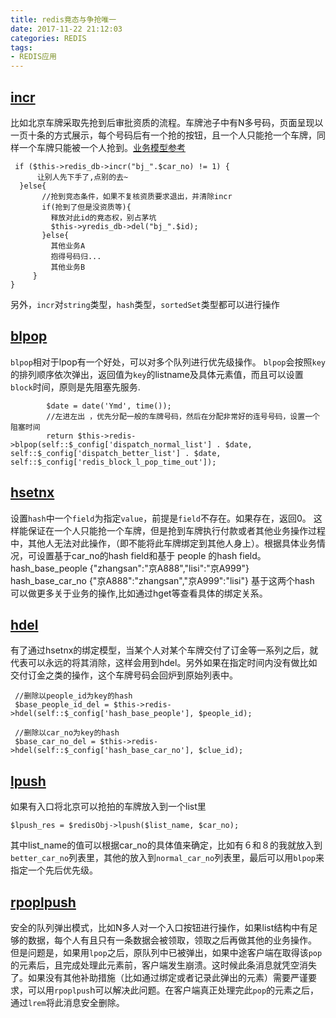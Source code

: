 ```yaml
---
title: redis竟态与争抢唯一
date: 2017-11-22 21:12:03
categories: REDIS
tags:
- REDIS应用
---
```




## [incr][1]

比如北京车牌采取先抢到后审批资质的流程。车牌池子中有N多号码，页面呈现以一页十条的方式展示，每个号码后有一个抢的按钮，且一个人只能抢一个车牌，同样一个车牌只能被一个人抢到。[业务模型参考][2]


```
 if ($this->redis_db->incr("bj_".$car_no) != 1) {
      让别人先下手了,点别的去~
  }else{
       //抢到竞态条件，如果不复核资质要求退出，并清除incr
       if(抢到了但是没资质等){
         释放对此id的竟态权，别占茅坑
         $this->yredis_db->del("bj_".$id);
       }else{
         其他业务A
         抱得号码归...
         其他业务B
     }
}
```
另外，`incr`对`string`类型，`hash`类型，`sortedSet`类型都可以进行操作

## [blpop][3]

`blpop`相对于lpop有一个好处，可以对多个队列进行优先级操作。
`blpop`会按照`key`的排列顺序依次弹出，返回值为`key`的listname及具体元素值，而且可以设置`block`时间，原则是先阻塞先服务.

```
        $date = date('Ymd', time());
        //左进左出 ，优先分配一般的车牌号码，然后在分配非常好的连号号码，设置一个阻塞时间
        return $this->redis->blpop(self::$_config['dispatch_normal_list'] . $date, self::$_config['dispatch_better_list'] . $date, self::$_config['redis_block_l_pop_time_out']);

```

## [hsetnx][4]

设置`hash`中一个`field`为指定`value`，前提是`field`不存在。如果存在，返回0。
这样能保证在一个人只能抢一个车牌，但是抢到车牌执行付款或者其他业务操作过程中，其他人无法对此操作，（即不能将此车牌绑定到其他人身上）。根据具体业务情况，可设置基于car_no的hash field和基于 people 的hash field。
hash_base_people {"zhangsan":"京A888","lisi":"京A999"}
hash_base_car_no {"京A888":"zhangsan","京A999":"lisi"}
基于这两个hash 可以做更多关于业务的操作,比如通过hget等查看具体的绑定关系。

## [hdel][5]

有了通过hsetnx的绑定模型，当某个人对某个车牌交付了订金等一系列之后，就代表可以永远的将其消除，这样会用到hdel。另外如果在指定时间内没有做比如交付订金之类的操作，这个车牌号码会回炉到原始列表中。

```
 //删除以people_id为key的hash
 $base_people_id_del = $this->redis->hdel(self::$_config['hash_base_people'], $people_id);

 //删除以car_no为key的hash
 $base_car_no_del = $this->redis->hdel(self::$_config['hash_base_car_no'], $clue_id);
```

## [lpush][6]

如果有入口将北京可以抢拍的车牌放入到一个list里

```
$lpush_res = $redisObj->lpush($list_name, $car_no);

```

其中list_name的值可以根据car_no的具体值来确定，比如有６和８的我就放入到`better_car_no`列表里，其他的放入到`normal_car_no`列表里，最后可以用`blpop`来指定一个先后优先级。

## [rpoplpush][7]
安全的队列弹出模式，比如N多人对一个入口按钮进行操作，如果list结构中有足够的数据，每个人有且只有一条数据会被领取，领取之后再做其他的业务操作。
但是问题是，如果用`lpop`之后，原队列中已被弹出，如果中途客户端在取得该`pop`的元素后，且完成处理此元素前，客户端发生崩溃。这时候此条消息就凭空消失了。如果没有其他补助措施（比如通过绑定或者记录此弹出的元素）需要严谨要求，可以用`rpoplpus`h可以解决此问题。在客户端真正处理完此`pop`的元素之后，通过`lrem`将此消息安全删除。


  [1]: http://redisdoc.com/string/incr.html
  [2]: http://num.10010.com/NumApp/chseNumList/init?num=186
  [3]: http://redisdoc.com/list/blpop.html
  [4]: http://redisdoc.com/hash/hsetnx.html
  [5]: http://redisdoc.com/hash/hdel.html
  [6]: http://redisdoc.com/list/lpush.html
  [7]: http://redisdoc.com/list/rpoplpush.html

